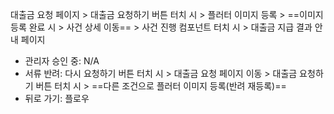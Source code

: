 대출금 요청 페이지 > 대출금 요청하기 버튼 터치 시 > 플러터 이미지 등록 > ==이미지 등록 완료 시 > 사건 상세 이동== > 사건 진행 컴포넌트 터치 시 > 대출금 지급 결과 안내 페이지
- 관리자 승인 중: N/A
- 서류 반려: 다시 요청하기 버튼 터치 시 > 대출금 요청 페이지 이동 > 대출금 요청하기 버튼 터치 시 > ==다른 조건으로 플러터 이미지 등록(반려 재등록)==
- 뒤로 가기: 플로우